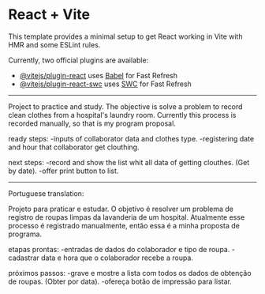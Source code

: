 # React + Vite

This template provides a minimal setup to get React working in Vite with HMR and some ESLint rules.

Currently, two official plugins are available:

- [@vitejs/plugin-react](https://github.com/vitejs/vite-plugin-react/blob/main/packages/plugin-react/README.md) uses [Babel](https://babeljs.io/) for Fast Refresh
- [@vitejs/plugin-react-swc](https://github.com/vitejs/vite-plugin-react-swc) uses [SWC](https://swc.rs/) for Fast Refresh

_________________________________

Project to practice and study. The objective is solve a problem to record clean clothes from a hospital's laundry room. 
Currently this process is recorded manually, so that is my program proposal.

ready steps: 
-inputs of collaborator data and clothes type.
-registering date and hour that collaborator get clouthing.

next steps:
-record and show the list whit all data of getting clouthes. (Get by date).
-offer print button to list.
__________________________________
Portuguese translation:

Projeto para praticar e estudar.  O objetivo é resolver um problema de registro de roupas limpas da lavanderia de um hospital.
 Atualmente esse processo é registrado manualmente, então essa é a minha proposta de programa.

 etapas prontas:
 -entradas de dados do colaborador e tipo de roupa.
 -cadastrar data e hora que o colaborador recebe a roupa.

 próximos passos:
 -grave e mostre a lista com todos os dados de obtenção de roupas.  (Obter por data).
 -ofereça botão de impressão para listar.
